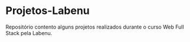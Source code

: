 # Projetos-Labenu

Repositório contento alguns projetos realizados durante o curso Web Full Stack pela Labenu.



